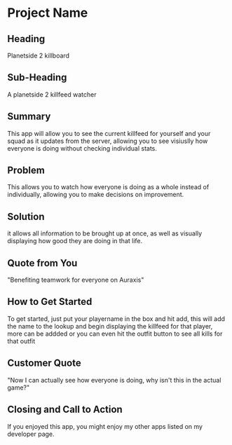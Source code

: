 # Project Name #

## Heading ##
 Planetside 2 killboard
  

## Sub-Heading ##

  A planetside 2 killfeed watcher

## Summary ##

  This app will allow you to see the current killfeed for yourself and your squad as it updates from the server, allowing you to see visiuslly how everyone is doing without checking individual stats.

## Problem ##
  This allows you to watch how everyone is doing as a whole instead of individually, allowing you to make decisions on improvement.

## Solution ##
  it allows all information to be brought up at once, as well as visually displaying how good they are doing in that life.

## Quote from You ##

  "Benefiting teamwork for everyone on Auraxis"

## How to Get Started ##

  To get started, just put your playername in the box and hit add, this will add the name to the lookup and begin displaying the killfeed for that player, more can be addded or you can even hit the outfit button to see all kills for that outfit

## Customer Quote ##

  "Now I can actually see how everyone is doing, why isn't this in the actual game?"

## Closing and Call to Action ##

  If you enjoyed this app, you might enjoy my other apps listed on my developer page.